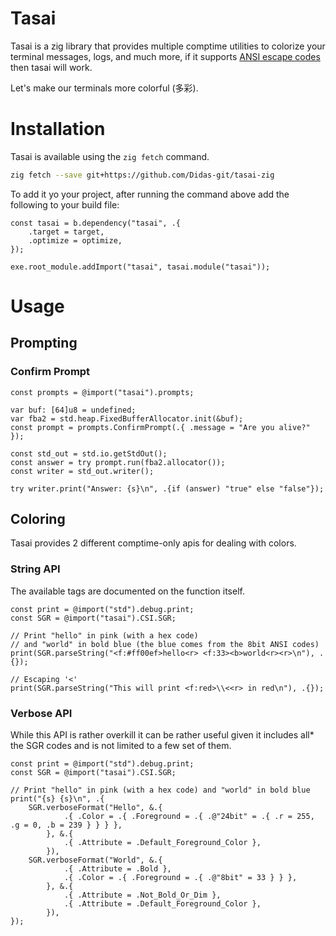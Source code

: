 # Tasai

Tasai is a zig library that provides multiple comptime utilities to colorize your terminal messages, logs, and much more, if it supports [ANSI escape codes](https://en.wikipedia.org/wiki/ANSI_escape_code) then tasai will work.

Let's make our terminals more colorful (多彩).

# Installation

Tasai is available using the `zig fetch` command.

```sh
zig fetch --save git+https://github.com/Didas-git/tasai-zig
```

To add it yo your project, after running the command above add the following to your build file:

```zig
const tasai = b.dependency("tasai", .{
    .target = target,
    .optimize = optimize,
});

exe.root_module.addImport("tasai", tasai.module("tasai"));
```

# Usage

## Prompting

### Confirm Prompt

```zig
const prompts = @import("tasai").prompts;

var buf: [64]u8 = undefined;
var fba2 = std.heap.FixedBufferAllocator.init(&buf);
const prompt = prompts.ConfirmPrompt(.{ .message = "Are you alive?" });

const std_out = std.io.getStdOut();
const answer = try prompt.run(fba2.allocator());
const writer = std_out.writer();

try writer.print("Answer: {s}\n", .{if (answer) "true" else "false"});
```

## Coloring

Tasai provides 2 different comptime-only apis for dealing with colors.

### String API

The available tags are documented on the function itself.

```zig
const print = @import("std").debug.print;
const SGR = @import("tasai").CSI.SGR;

// Print "hello" in pink (with a hex code)
// and "world" in bold blue (the blue comes from the 8bit ANSI codes)
print(SGR.parseString("<f:#ff00ef>hello<r> <f:33><b>world<r><r>\n"), .{});

// Escaping '<'
print(SGR.parseString("This will print <f:red>\\<<r> in red\n"), .{});
```

### Verbose API

While this API is rather overkill it can be rather useful given it includes all* the SGR codes and is not limited to a few set of them.

```zig
const print = @import("std").debug.print;
const SGR = @import("tasai").CSI.SGR;

// Print "hello" in pink (with a hex code) and "world" in bold blue
print("{s} {s}\n", .{
    SGR.verboseFormat("Hello", &.{
            .{ .Color = .{ .Foreground = .{ .@"24bit" = .{ .r = 255, .g = 0, .b = 239 } } } },
        }, &.{
            .{ .Attribute = .Default_Foreground_Color },
        }),
    SGR.verboseFormat("World", &.{
            .{ .Attribute = .Bold },
            .{ .Color = .{ .Foreground = .{ .@"8bit" = 33 } } },
        }, &.{
            .{ .Attribute = .Not_Bold_Or_Dim },
            .{ .Attribute = .Default_Foreground_Color },
        }),
});
```